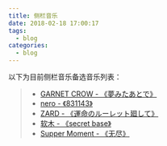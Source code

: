 ```yaml
---
title: 侧栏音乐
date: 2018-02-18 17:00:17
tags:
  - blog
categories:
  - blog
---
```


以下为目前侧栏音乐备选音乐列表：
>* [GARNET CROW - 《夢みたあとで》](http://music.163.com/#/song?id=734287)
>* [nero - 《831143》](http://music.163.com/#/song?id=34852492)
>* [ZARD - 《運命のルーレット廻して》](http://music.163.com/#/song?id=677804)
>* [软木 - 《secret base》](http://music.163.com/#/song?id=28996833)
>* [ Supper Moment - 《无尽》](http://music.163.com/#/song?id=28940048)